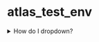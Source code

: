 # atlas_test_env


<details>
<summary>How do I dropdown?</summary>
<br>
This is how you dropdown.
</details>
